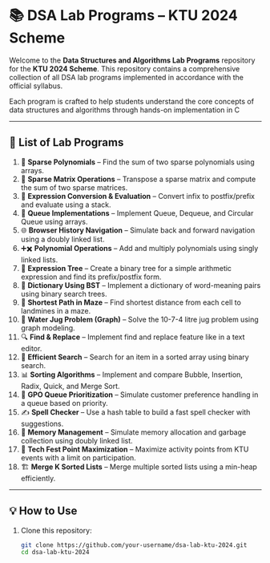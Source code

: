 # 📚 DSA Lab Programs – KTU 2024 Scheme
Welcome to the **Data Structures and Algorithms Lab Programs** repository for the **KTU 2024 Scheme**. This repository contains a comprehensive collection of all DSA lab programs implemented in accordance with the official syllabus.

Each program is crafted to help students understand the core concepts of data structures and algorithms through hands-on implementation in C

---

## 📝 List of Lab Programs

1. 🔢 **Sparse Polynomials** – Find the sum of two sparse polynomials using arrays.
2. 🧮 **Sparse Matrix Operations** – Transpose a sparse matrix and compute the sum of two sparse matrices.
3. 🧠 **Expression Conversion & Evaluation** – Convert infix to postfix/prefix and evaluate using a stack.
4. 🔁 **Queue Implementations** – Implement Queue, Dequeue, and Circular Queue using arrays.
5. 🌐 **Browser History Navigation** – Simulate back and forward navigation using a doubly linked list.
6. ➕✖️ **Polynomial Operations** – Add and multiply polynomials using singly linked lists.
7. 🌳 **Expression Tree** – Create a binary tree for a simple arithmetic expression and find its prefix/postfix form.
8. 📖 **Dictionary Using BST** – Implement a dictionary of word-meaning pairs using binary search trees.
9. 🧱 **Shortest Path in Maze** – Find shortest distance from each cell to landmines in a maze.
10. 🧪 **Water Jug Problem (Graph)** – Solve the 10-7-4 litre jug problem using graph modeling.
11. 🔍 **Find & Replace** – Implement find and replace feature like in a text editor.
12. 🔎 **Efficient Search** – Search for an item in a sorted array using binary search.
13. 📊 **Sorting Algorithms** – Implement and compare Bubble, Insertion, Radix, Quick, and Merge Sort.
14. 🏤 **GPO Queue Prioritization** – Simulate customer preference handling in a queue based on priority.
15. ✍️ **Spell Checker** – Use a hash table to build a fast spell checker with suggestions.
16. 🧠 **Memory Management** – Simulate memory allocation and garbage collection using doubly linked list.
17. 🎉 **Tech Fest Point Maximization** – Maximize activity points from KTU events with a limit on participation.
18. 🏗️ **Merge K Sorted Lists** – Merge multiple sorted lists using a min-heap efficiently.

---

## 💡 How to Use

1. Clone this repository:
   ```bash
   git clone https://github.com/your-username/dsa-lab-ktu-2024.git
   cd dsa-lab-ktu-2024
